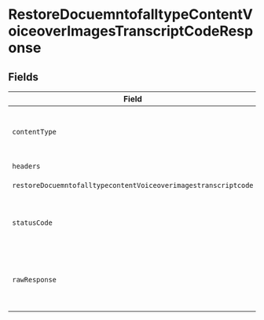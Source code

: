 # RestoreDocuemntofalltypeContentVoiceoverImagesTranscriptCodeResponse


## Fields

| Field                                                                                                                                                                                                                                                                                                             | Type                                                                                                                                                                                                                                                                                                              | Required                                                                                                                                                                                                                                                                                                          | Description                                                                                                                                                                                                                                                                                                       | Example                                                                                                                                                                                                                                                                                                           |
| ----------------------------------------------------------------------------------------------------------------------------------------------------------------------------------------------------------------------------------------------------------------------------------------------------------------- | ----------------------------------------------------------------------------------------------------------------------------------------------------------------------------------------------------------------------------------------------------------------------------------------------------------------- | ----------------------------------------------------------------------------------------------------------------------------------------------------------------------------------------------------------------------------------------------------------------------------------------------------------------- | ----------------------------------------------------------------------------------------------------------------------------------------------------------------------------------------------------------------------------------------------------------------------------------------------------------------- | ----------------------------------------------------------------------------------------------------------------------------------------------------------------------------------------------------------------------------------------------------------------------------------------------------------------- |
| `contentType`                                                                                                                                                                                                                                                                                                     | *string*                                                                                                                                                                                                                                                                                                          | :heavy_check_mark:                                                                                                                                                                                                                                                                                                | HTTP response content type for this operation                                                                                                                                                                                                                                                                     |                                                                                                                                                                                                                                                                                                                   |
| `headers`                                                                                                                                                                                                                                                                                                         | array<string, array<*string*>>                                                                                                                                                                                                                                                                                    | :heavy_check_mark:                                                                                                                                                                                                                                                                                                | N/A                                                                                                                                                                                                                                                                                                               |                                                                                                                                                                                                                                                                                                                   |
| `restoreDocuemntofalltypecontentVoiceoverimagestranscriptcode`                                                                                                                                                                                                                                                    | [?\taamai\taamai\Models\Operations\RestoreDocuemntofalltypeContentVoiceoverImagesTranscriptCodeRestoreDocuemntofalltypecontentVoiceoverimagestranscriptcode](../../Models/Operations/RestoreDocuemntofalltypeContentVoiceoverImagesTranscriptCodeRestoreDocuemntofalltypecontentVoiceoverimagestranscriptcode.md) | :heavy_minus_sign:                                                                                                                                                                                                                                                                                                | OK                                                                                                                                                                                                                                                                                                                | {"status":"success","message":"document Restored Successfully"}                                                                                                                                                                                                                                                   |
| `statusCode`                                                                                                                                                                                                                                                                                                      | *int*                                                                                                                                                                                                                                                                                                             | :heavy_check_mark:                                                                                                                                                                                                                                                                                                | HTTP response status code for this operation                                                                                                                                                                                                                                                                      |                                                                                                                                                                                                                                                                                                                   |
| `rawResponse`                                                                                                                                                                                                                                                                                                     | [\Psr\Http\Message\ResponseInterface](https://www.php-fig.org/psr/psr-7/#33-psrhttpmessageresponseinterface)                                                                                                                                                                                                      | :heavy_check_mark:                                                                                                                                                                                                                                                                                                | Raw HTTP response; suitable for custom response parsing                                                                                                                                                                                                                                                           |                                                                                                                                                                                                                                                                                                                   |